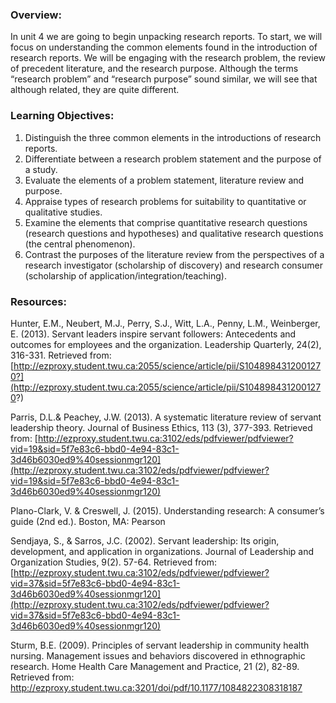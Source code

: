 ### Overview:

In unit 4 we are going to begin unpacking research reports.  To start,  we will focus on understanding the common elements found in the introduction of research reports.  We will be engaging with the research problem, the review of precedent literature, and the research purpose.  Although the terms “research problem” and “research purpose” sound similar, we will see that although related, they are quite different.

### Learning Objectives:

1. Distinguish the three common elements in the introductions of research reports.
2. Differentiate between a research problem statement and the purpose of a study.
3. Evaluate the elements of a problem statement, literature review and purpose.
4. Appraise types of research problems for suitability to quantitative or qualitative studies.
5. Examine the elements that comprise quantitative research questions \(research questions and hypotheses\) and qualitative research questions \(the central phenomenon\).
6. Contrast the purposes of the literature review from the perspectives of a research investigator \(scholarship of discovery\) and research consumer \(scholarship of application/integration/teaching\).

### Resources:

Hunter, E.M., Neubert, M.J., Perry, S.J., Witt, L.A., Penny, L.M., Weinberger, E. \(2013\). Servant leaders inspire servant followers: Antecedents and outcomes for employees and the organization. Leadership Quarterly, 24\(2\), 316-331. Retrieved from: [http://ezproxy.student.twu.ca:2055/science/article/pii/S1048984312001270?](http://ezproxy.student.twu.ca:2055/science/article/pii/S1048984312001270?)

Parris, D.L.& Peachey, J.W. \(2013\).  A systematic literature review of servant leadership theory. Journal of Business Ethics, 113 \(3\), 377-393. Retrieved from: [http://ezproxy.student.twu.ca:3102/eds/pdfviewer/pdfviewer?vid=19&sid=5f7e83c6-bbd0-4e94-83c1-3d46b6030ed9%40sessionmgr120](http://ezproxy.student.twu.ca:3102/eds/pdfviewer/pdfviewer?vid=19&sid=5f7e83c6-bbd0-4e94-83c1-3d46b6030ed9%40sessionmgr120)

Plano-Clark, V. & Creswell, J. \(2015\). Understanding research: A consumer’s guide \(2nd ed.\). Boston, MA: Pearson

Sendjaya, S., & Sarros, J.C. \(2002\). Servant leadership: Its origin, development, and application in organizations. Journal of Leadership and Organization Studies, 9\(2\). 57-64. Retrieved from: [http://ezproxy.student.twu.ca:3102/eds/pdfviewer/pdfviewer?vid=37&sid=5f7e83c6-bbd0-4e94-83c1-3d46b6030ed9%40sessionmgr120](http://ezproxy.student.twu.ca:3102/eds/pdfviewer/pdfviewer?vid=37&sid=5f7e83c6-bbd0-4e94-83c1-3d46b6030ed9%40sessionmgr120)

Sturm, B.E. \(2009\). Principles of servant leadership in community health nursing.  Management issues and behaviors discovered in ethnographic research. Home Health Care Management and Practice, 21 \(2\), 82-89. Retrieved from: http://ezproxy.student.twu.ca:3201/doi/pdf/10.1177/1084822308318187 

